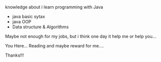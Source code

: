 
knowledge about i learn programming with Java
- java basic sytax
- java OOP
- Data structure & Algorithms


Maybe not enough for my jobs, but i think one day it help me or help you...


You Here... Reading and maybe reward for me....


Thanks!!! 
